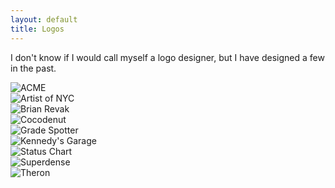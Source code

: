 ```yaml
---
layout: default
title: Logos
---
```

<div id="about">

<div class="row">

<div class="col-12">
	<p>I don't know if I would call myself a logo designer, but I have designed a few in the past.</p>
</div><!--/col-->

<div class="col-4">
	<img src="{% asset_path logos/4k.png %}" title=""/>
</div><!--/col-->
<div class="col-4">
	<img src="{% asset_path logos/acme.png %}" title="ACME"/>
</div><!--/col-->
<div class="col-4">
	<img src="{% asset_path logos/adsperience.png %}" title=""/>
</div><!--/col-->
<div class="col-4">
	<img src="{% asset_path logos/arcnest.png %}" title=""/>
</div><!--/col-->
<div class="col-4">
	<img src="{% asset_path logos/artistofnyc.png %}" title="Artist of NYC"/>
</div><!--/col-->
<div class="col-4">
	<img src="{% asset_path logos/brianrevak.png %}" title="Brian Revak"/>
</div><!--/col-->
<div class="col-4">
	<img src="{% asset_path logos/cocodenut.png %}" title="Cocodenut"/>
</div><!--/col-->
<div class="col-4">
	<img src="{% asset_path logos/gradespotter.png %}" title="Grade Spotter"/>
</div><!--/col-->
<div class="col-4">
	<img src="{% asset_path logos/hackerunion.png %}" title=""/>
</div><!--/col-->
<div class="col-4">
	<img src="{% asset_path logos/joekennedy.png %}" title=""/>
</div><!--/col-->
<div class="col-4">
	<img src="{% asset_path logos/kennedysgarage.png %}" title="Kennedy's Garage"/>
</div><!--/col-->
<div class="col-4">
	<img src="{% asset_path logos/midpoint.png %}" title=""/>
</div><!--/col-->
<div class="col-4">
	<img src="{% asset_path logos/quinnsvoice.png %}" title=""/>
</div><!--/col-->
<div class="col-4">
	<img src="{% asset_path logos/ro.png %}" title=""/>
</div><!--/col-->
<div class="col-4">
	<img src="{% asset_path logos/statuschart.png %}" title="Status Chart"/>
</div><!--/col-->
<div class="col-4">
	<img src="{% asset_path logos/suitandaxe.png %}" title=""/>
</div><!--/col-->
<div class="col-4">
	<img src="{% asset_path logos/superdense.png %}" title="Superdense"/>
</div><!--/col-->
<div class="col-4">
	<img src="{% asset_path logos/theron.png %}" title="Theron"/>
</div><!--/col-->
<div class="col-4">
	<img src="{% asset_path logos/todaywegive.png %}" title=""/>
</div><!--/col-->
<div class="col-4">
	<img src="{% asset_path logos/whoworksat.png %}" title=""/>
</div><!--/col-->

</div><!--/row-->
